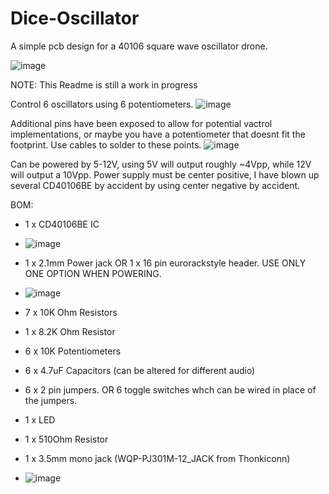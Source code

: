 # Dice-Oscillator
A simple pcb design for a 40106 square wave oscillator drone.

![image](https://user-images.githubusercontent.com/73641501/192803985-06b72328-0a4e-43cb-876a-7683e853f439.png)

NOTE: This Readme is still a work in progress

Control 6 oscillators using 6 potentiometers. 
![image](https://user-images.githubusercontent.com/73641501/192804118-fcae134e-505e-4b22-92c5-c23197dc861b.png)

Additional pins have been exposed to allow for potential vactrol implementations, or maybe you have a potentiometer that doesnt fit the footprint. 
Use cables to solder to these points.
![image](https://user-images.githubusercontent.com/73641501/192804196-ffbdac65-4d8c-4681-851c-b2f499ca48d5.png)

Can be powered by 5-12V, using 5V will output roughly ~4Vpp, while 12V will output a 10Vpp.
Power supply must be center positive, I have blown up several CD40106BE by accident by using center negative by accident.

BOM:
-  1 x CD40106BE IC
  - ![image](https://user-images.githubusercontent.com/73641501/192804346-d96a21a2-c40e-4ea9-a860-ef5e4c8d1e94.png)

-  1 x 2.1mm Power jack OR 1 x 16 pin eurorackstyle header. USE ONLY ONE OPTION WHEN POWERING.
  - ![image](https://user-images.githubusercontent.com/73641501/192804436-98f8455f-b5ed-4ab0-bdd1-c2d266d4c186.png)

-  7 x 10K Ohm Resistors
-  1 x 8.2K Ohm Resistor
-  6 x 10K Potentiometers
-  6 x 4.7uF Capacitors (can be altered for different audio)
-  6 x 2 pin jumpers. OR 6 toggle switches whch can be wired in place of the jumpers.

-  1 x LED
-  1 x 510Ohm Resistor
-  1 x 3.5mm mono jack (WQP-PJ301M-12_JACK from Thonkiconn)
  - ![image](https://user-images.githubusercontent.com/73641501/192804627-9d99886f-799f-4ddb-9f63-97e8c2ec08ac.png)
